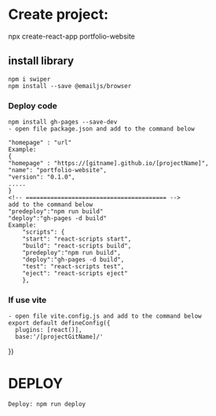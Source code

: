 # Create project:
npx create-react-app portfolio-website


## install library
    npm i swiper
    npm install --save @emailjs/browser
### Deploy code
    npm install gh-pages --save-dev
    - open file package.json and add to the command below

    "homepage" : "url"
    Example:
    {
    "homepage" : "https://[gitname].github.io/[projectName]",
    "name": "portfolio-website",
    "version": "0.1.0",
    .....
    }
    <!-- ======================================== -->
    add to the command below
    "predeploy":"npm run build"
    "deploy":"gh-pages -d build"
    Example:
        "scripts": {
        "start": "react-scripts start",
        "build": "react-scripts build",
        "predeploy":"npm run build",
        "deploy":"gh-pages -d build",
        "test": "react-scripts test",
        "eject": "react-scripts eject"
        },
### If use vite
    - open file vite.config.js and add to the command below
    export default defineConfig({
      plugins: [react()],
      base:'/[projectGitName]/'
})

# DEPLOY
    Deploy: npm run deploy
